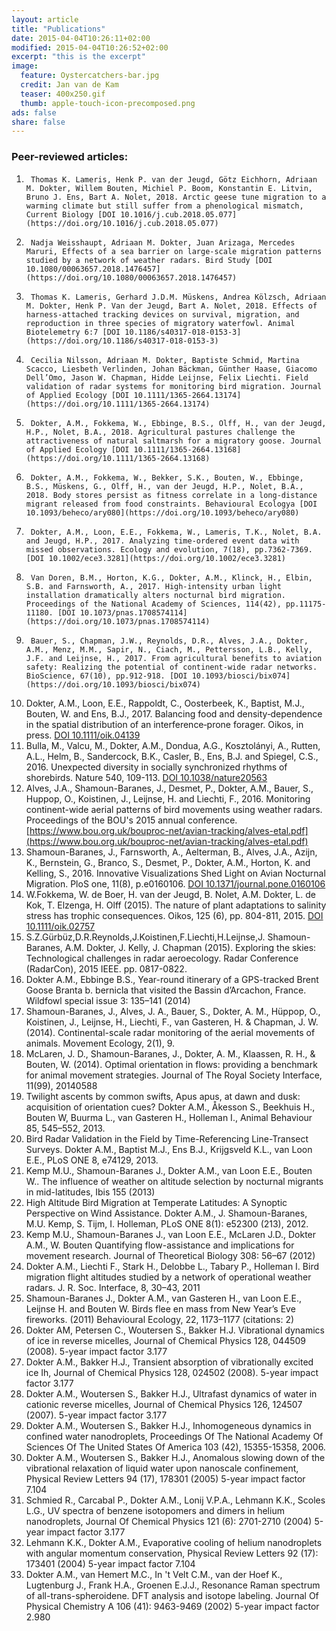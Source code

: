 ```yaml
---
layout: article 
title: "Publications" 
date: 2015-04-04T10:26:11+02:00 
modified: 2015-04-04T10:26:52+02:00 
excerpt: "this is the excerpt" 
image: 
  feature: Oystercatchers-bar.jpg
  credit: Jan van de Kam
  teaser: 400x250.gif 
  thumb: apple-touch-icon-precomposed.png 
ads: false 
share: false
---
```


### Peer-reviewed articles:


1.      Thomas K. Lameris, Henk P. van der Jeugd, Götz Eichhorn, Adriaan M. Dokter, Willem Bouten, Michiel P. Boom, Konstantin E. Litvin, Bruno J. Ens, Bart A. Nolet, 2018. Arctic geese tune migration to a warming climate but still suffer from a phenological mismatch, Current Biology [DOI 10.1016/j.cub.2018.05.077](https://doi.org/10.1016/j.cub.2018.05.077)
1.      Nadja Weisshaupt, Adriaan M. Dokter, Juan Arizaga, Mercedes Maruri, Effects of a sea barrier on large-scale migration patterns studied by a network of weather radars. Bird Study [DOI 10.1080/00063657.2018.1476457](https://doi.org/10.1080/00063657.2018.1476457)
1.      Thomas K. Lameris, Gerhard J.D.M. Müskens, Andrea Kölzsch, Adriaan M. Dokter, Henk P. Van der Jeugd, Bart A. Nolet, 2018. Effects of harness-attached tracking devices on survival, migration, and reproduction in three species of migratory waterfowl. Animal Biotelemetry 6:7 [DOI 10.1186/s40317-018-0153-3](https://doi.org/10.1186/s40317-018-0153-3)
1.      Cecilia Nilsson, Adriaan M. Dokter, Baptiste Schmid, Martina Scacco, Liesbeth Verlinden, Johan Bäckman, Günther Haase, Giacomo Dell’Omo, Jason W. Chapman, Hidde Leijnse, Felix Liechti. Field validation of radar systems for monitoring bird migration. Journal of Applied Ecology [DOI 10.1111/1365-2664.13174](https://doi.org/10.1111/1365-2664.13174)
1.      Dokter, A.M., Fokkema, W., Ebbinge, B.S., Olff, H., van der Jeugd, H.P., Nolet, B.A., 2018. Agricultural pastures challenge the attractiveness of natural saltmarsh for a migratory goose. Journal of Applied Ecology [DOI 10.1111/1365-2664.13168](https://doi.org/10.1111/1365-2664.13168)
1.      Dokter, A.M., Fokkema, W., Bekker, S.K., Bouten, W., Ebbinge, B.S., Müskens, G., Olff, H., van der Jeugd, H.P., Nolet, B.A., 2018. Body stores persist as fitness correlate in a long-distance migrant released from food constraints. Behavioural Ecologya [DOI 10.1093/beheco/ary080](https://doi.org/10.1093/beheco/ary080)
1.      Dokter, A.M., Loon, E.E., Fokkema, W., Lameris, T.K., Nolet, B.A. and Jeugd, H.P., 2017. Analyzing time-ordered event data with missed observations. Ecology and evolution, 7(18), pp.7362-7369. [DOI 10.1002/ece3.3281](https://doi.org/10.1002/ece3.3281)
1.      Van Doren, B.M., Horton, K.G., Dokter, A.M., Klinck, H., Elbin, S.B. and Farnsworth, A., 2017. High-intensity urban light installation dramatically alters nocturnal bird migration. Proceedings of the National Academy of Sciences, 114(42), pp.11175-11180. [DOI 10.1073/pnas.1708574114](https://doi.org/10.1073/pnas.1708574114)
1.      Bauer, S., Chapman, J.W., Reynolds, D.R., Alves, J.A., Dokter, A.M., Menz, M.M., Sapir, N., Ciach, M., Pettersson, L.B., Kelly, J.F. and Leijnse, H., 2017. From agricultural benefits to aviation safety: Realizing the potential of continent-wide radar networks. BioScience, 67(10), pp.912-918. [DOI 10.1093/biosci/bix074](https://doi.org/10.1093/biosci/bix074)
1.	Dokter, A.M., Loon, E.E., Rappoldt, C., Oosterbeek, K., Baptist, M.J., Bouten, W. and Ens, B.J., 2017. Balancing food and density‐dependence in the spatial distribution of an interference‐prone forager. Oikos, in press. [DOI 10.1111/oik.04139](http://dx.doi.org/10.1111/oik.04139)
1.	Bulla, M., Valcu, M., Dokter, A.M., Dondua, A.G., Kosztolányi, A., Rutten, A.L., Helm, B., Sandercock, B.K., Casler, B., Ens, B.J. and Spiegel, C.S., 2016. Unexpected diversity in socially synchronized rhythms of shorebirds. Nature 540, 109-113. [DOI 10.1038/nature20563](http://dx.doi.org/10.1038/nature20563)
1.	Alves, J.A., Shamoun-Baranes, J., Desmet, P., Dokter, A.M., Bauer, S., Huppop, O., Koistinen, J., Leijnse, H. and Liechti, F., 2016. Monitoring continent-wide aerial patterns of bird movements using weather radars. Proceedings of the BOU's 2015 annual conference. [https://www.bou.org.uk/bouproc-net/avian-tracking/alves-etal.pdf](https://www.bou.org.uk/bouproc-net/avian-tracking/alves-etal.pdf)
1.	Shamoun-Baranes, J., Farnsworth, A., Aelterman, B., Alves, J.A., Azijn, K., Bernstein, G., Branco, S., Desmet, P., Dokter, A.M., Horton, K. and Kelling, S., 2016. Innovative Visualizations Shed Light on Avian Nocturnal Migration. PloS one, 11(8), p.e0160106. [DOI 10.1371/journal.pone.0160106](http://dx.doi.org/10.1371/journal.pone.0160106)
1.	W.Fokkema, W. de Boer, H. van der Jeugd, B. Nolet, A.M. Dokter, L. de Kok, T. Elzenga, H. Olff (2015). The nature of plant adaptations to salinity stress has trophic consequences. Oikos, 125 (6), pp. 804-811, 2015. [DOI 10.1111/oik.02757](http://dx.doi.org/10.1111/oik.02757)
1.	S.Z.Gürbüz,D.R.Reynolds,J.Koistinen,F.Liechti,H.Leijnse,J. Shamoun-Baranes, A.M. Dokter, J. Kelly, J. Chapman (2015). Exploring the skies: Technological challenges in radar aeroecology. Radar Conference (RadarCon), 2015 IEEE. pp. 0817-0822.
8.	Dokter A.M., Ebbinge B.S., Year-round itinerary of a GPS-tracked Brent Goose Branta b. bernicla that visited the Bassin d’Arcachon, France. Wildfowl special issue 3: 135–141 (2014)
6.	Shamoun-Baranes, J., Alves, J. A., Bauer, S., Dokter, A. M., Hüppop, O., Koistinen, J., Leijnse, H., Liechti, F., van Gasteren, H. & Chapman, J. W. (2014). Continental-scale radar monitoring of the aerial movements of animals. Movement Ecology, 2(1), 9.
7.	McLaren, J. D., Shamoun-Baranes, J., Dokter, A. M., Klaassen, R. H., & Bouten, W. (2014). Optimal orientation in flows: providing a benchmark for animal movement strategies. Journal of The Royal Society Interface, 11(99), 20140588
3.	Twilight ascents by common swifts, Apus apus, at dawn and dusk: acquisition of orientation cues? Dokter A.M., Åkesson S., Beekhuis H., Bouten W, Buurma L., van Gasteren H., Holleman I., Animal Behaviour 85, 545–552, 2013.
5.	Bird Radar Validation in the Field by Time-Referencing Line-Transect Surveys.
Dokter A.M., Baptist M.J., Ens B.J., Krijgsveld K.L., van Loon E.E., PLoS ONE 8, e74129, 2013.
9.	Kemp M.U., Shamoun-Baranes J., Dokter A.M., van Loon E.E., Bouten W.. The influence of weather on altitude selection by nocturnal migrants in mid-latitudes, Ibis 155 (2013) 
4.	High Altitude Bird Migration at Temperate Latitudes: A Synoptic Perspective on Wind Assistance. Dokter A.M., J. Shamoun-Baranes, M.U. Kemp, S. Tijm, I. Holleman, PLoS ONE 8(1): e52300 (213), 2012.
10.	Kemp M.U., Shamoun-Baranes J., van Loon E.E., McLaren J.D., Dokter A.M., W. Bouten Quantifying flow-assistance and implications for movement research. Journal of Theoretical Biology 308: 56–67 (2012) 
1.	Dokter A.M., Liechti F., Stark H., Delobbe L., Tabary P., Holleman I. Bird migration flight altitudes studied by a network of operational weather radars. J. R. Soc. Interface, 8, 30–43, 2011
11.	Shamoun-Baranes J., Dokter A.M., van Gasteren H., van Loon E.E., Leijnse H. and Bouten W. Birds flee en mass from New Year’s Eve fireworks. (2011) Behavioural Ecology, 22, 1173–1177 (citations: 2)
12.	Dokter AM, Petersen C.,  Woutersen S., Bakker H.J. Vibrational dynamics of ice in reverse micelles, Journal of Chemical Physics 128, 044509 (2008). 5-year impact factor 3.177
13.	Dokter A.M., Bakker H.J., Transient absorption of vibrationally excited ice Ih, Journal of Chemical Physics 128, 024502 (2008). 5-year impact factor 3.177
14.	Dokter A.M., Woutersen S., Bakker H.J., Ultrafast dynamics of water in cationic reverse micelles, Journal of Chemical Physics 126, 124507 (2007). 5-year impact factor 3.177
2.	Dokter A.M., Woutersen S., Bakker H.J., Inhomogeneous dynamics in confined water nanodroplets, Proceedings Of The National Academy Of Sciences Of The United States Of America 103 (42), 15355-15358, 2006.
15.	Dokter A.M., Woutersen S., Bakker H.J., Anomalous slowing down of the vibrational relaxation of liquid water upon nanoscale confinement, Physical Review Letters 94 (17), 178301 (2005) 5-year impact factor 7.104
16.	Schmied R., Carcabal P., Dokter A.M., Lonij V.P.A., Lehmann K.K., Scoles L.G., UV spectra of benzene isotopomers and dimers in helium nanodroplets, Journal Of Chemical Physics 121 (6): 2701-2710 (2004) 5-year impact factor 3.177
17.	Lehmann K.K., Dokter A.M., Evaporative cooling of helium nanodroplets with angular momentum conservation, Physical Review Letters 92 (17): 173401 (2004) 5-year impact factor 7.104
18.	Dokter A.M., van Hemert M.C., In 't Velt C.M., van der Hoef K., Lugtenburg J., Frank H.A., Groenen E.J.J., Resonance Raman spectrum of all-trans-spheroidene. DFT analysis and isotope labeling. Journal Of Physical Chemistry A 106 (41): 9463-9469 (2002) 5-year impact factor 2.980
